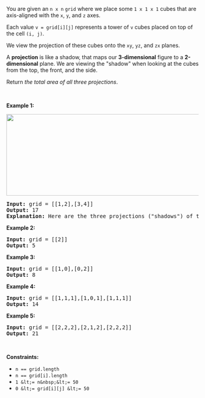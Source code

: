 You are given an `` n x n `` `` grid `` where we place some `` 1 x 1 x 1 `` cubes that are axis-aligned with the `` x ``, `` y ``, and `` z `` axes.

Each value `` v = grid[i][j] `` represents a tower of `` v `` cubes placed on top of the cell `` (i, j) ``.

We view the projection of these cubes onto the `` xy ``, `` yz ``, and `` zx `` planes.

A __projection__ is like a shadow, that maps our __3-dimensional__ figure to a __2-dimensional__ plane. We are viewing the "shadow" when looking at the cubes from the top, the front, and the side.

Return _the total area of all three projections_.

&nbsp;

__Example 1:__

<img alt="" src="https://s3-lc-upload.s3.amazonaws.com/uploads/2018/08/02/shadow.png" style="width: 800px; height: 214px;"/>

<pre>
<strong>Input:</strong> grid = [[1,2],[3,4]]
<strong>Output:</strong> 17
<strong>Explanation:</strong> Here are the three projections ("shadows") of the shape made with each axis-aligned plane.
</pre>

__Example 2:__

<pre>
<strong>Input:</strong> grid = [[2]]
<strong>Output:</strong> 5
</pre>

__Example 3:__

<pre>
<strong>Input:</strong> grid = [[1,0],[0,2]]
<strong>Output:</strong> 8
</pre>

__Example 4:__

<pre>
<strong>Input:</strong> grid = [[1,1,1],[1,0,1],[1,1,1]]
<strong>Output:</strong> 14
</pre>

__Example 5:__

<pre>
<strong>Input:</strong> grid = [[2,2,2],[2,1,2],[2,2,2]]
<strong>Output:</strong> 21
</pre>

&nbsp;

__Constraints:__

*   `` n == grid.length ``
*   `` n == grid[i].length ``
*   `` 1 &lt;= n&nbsp;&lt;= 50 ``
*   `` 0 &lt;= grid[i][j] &lt;= 50 ``